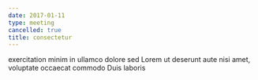 ```yaml
---
date: 2017-01-11
type: meeting
cancelled: true
title: consectetur
---
```

exercitation minim in ullamco dolore sed Lorem ut deserunt aute nisi amet, voluptate occaecat commodo Duis laboris